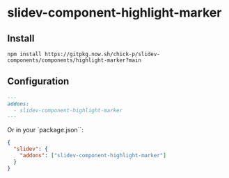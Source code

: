 # slidev-component-highlight-marker

## Install

```shell
npm install https://gitpkg.now.sh/chick-p/slidev-components/components/highlight-marker?main
```

## Configuration

```markdown
---
addons:
  - slidev-component-highlight-marker
---
```

Or in your `package.json``:

```json
{
  "slidev": {
    "addons": ["slidev-component-highlight-marker"]
  }
}
```
